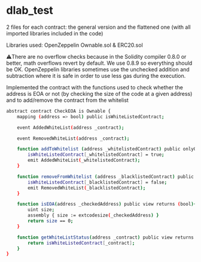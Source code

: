 # dlab_test
2 files for each contract: the general version and the flattened one (with all imported libraries included in the code)

Libraries used: OpenZeppelin Ownable.sol & ERC20.sol

   ⚠️There are no overflow checks because in the Solidity compiler 0.8.0 or better, math overflows revert by default. We use 0.8.9 so everything should be OK. OpenZeppelin libraries sometimes use the unchecked addition and subtraction where it is safe in order to use less gas during the execution. 

   Implemented the contract with the functions used to check whether the address is EOA or not (by checking the size of the code at a given address) and to add/remove the contract from the whitelist
```bash
abstract contract CheckEOA is Ownable {
    mapping (address => bool) public isWhiteListedContract;

    event AddedWhiteList(address _contract);

    event RemovedWhiteList(address _contract);

    function addToWhitelist (address _whitelistedContract) public onlyOwner {
        isWhiteListedContract[_whitelistedContract] = true;
        emit AddedWhiteList(_whitelistedContract);
    }

    function removeFromWhitelist (address _blacklistedContract) public onlyOwner {
        isWhiteListedContract[_blacklistedContract] = false;
        emit RemovedWhiteList(_blacklistedContract);
    }

    function isEOA(address _checkedAddress) public view returns (bool){
        uint size;
        assembly { size := extcodesize(_checkedAddress) }
        return size == 0;
    }

    function getWhiteListStatus(address _contract) public view returns (bool) {
        return isWhiteListedContract[_contract];
    } 
}
```
